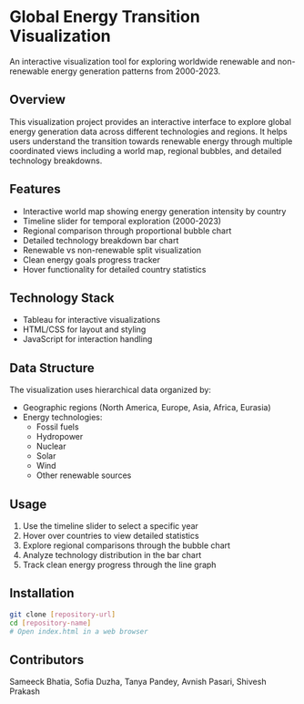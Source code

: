 # Global Energy Transition Visualization

An interactive visualization tool for exploring worldwide renewable and non-renewable energy generation patterns from 2000-2023.

## Overview

This visualization project provides an interactive interface to explore global energy generation data across different technologies and regions. It helps users understand the transition towards renewable energy through multiple coordinated views including a world map, regional bubbles, and detailed technology breakdowns.

## Features

- Interactive world map showing energy generation intensity by country
- Timeline slider for temporal exploration (2000-2023)
- Regional comparison through proportional bubble chart
- Detailed technology breakdown bar chart
- Renewable vs non-renewable split visualization
- Clean energy goals progress tracker
- Hover functionality for detailed country statistics

## Technology Stack

- Tableau for interactive visualizations
- HTML/CSS for layout and styling
- JavaScript for interaction handling

## Data Structure

The visualization uses hierarchical data organized by:
- Geographic regions (North America, Europe, Asia, Africa, Eurasia)
- Energy technologies:
  - Fossil fuels
  - Hydropower
  - Nuclear
  - Solar
  - Wind
  - Other renewable sources

## Usage

1. Use the timeline slider to select a specific year
2. Hover over countries to view detailed statistics
3. Explore regional comparisons through the bubble chart
4. Analyze technology distribution in the bar chart
5. Track clean energy progress through the line graph

## Installation

```bash
git clone [repository-url]
cd [repository-name]
# Open index.html in a web browser
```

## Contributors
Sameeck Bhatia, Sofia Duzha, Tanya Pandey, Avnish Pasari, Shivesh Prakash
